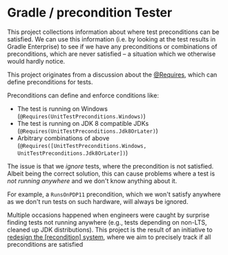 # Gradle / precondition Tester

This project collections information about where test preconditions can be satisfied.
We can use this information (i.e. by looking at the test results in Gradle Enterprise) to see if we have any preconditions or combinations of preconditions, which are never satisfied &ndash; a situation which we otherwise would hardly notice.

This project originates from a discussion about the [@Requires](https://github.com/gradle/gradle/blob/94ebe9eca6b9baf8c53a6033009298ec671de812/subprojects/internal-testing/src/main/groovy/org/gradle/util/Requires.java), which can define preconditions for tests.

Preconditions can define and enforce conditions like:
- The test is running on Windows (`@Requires(UnitTestPreconditions.Windows)`)
- The test is running on JDK 8 compatible JDKs (`@Requires(UnitTestPreconditions.Jdk8OrLater)`)
- Arbitrary combinations of above (`@Requires([UnitTestPreconditions.Windows, UnitTestPreconditions.Jdk8OrLater])`)

The issue is that we _ignore_ tests, where the precondition is not satisfied.
Albeit being the correct solution, this can cause problems where a test is _not running anywhere_ and we don't know anything about it.

For example, a `RunsOnPDP11` precondition, which we won't satisfy anywhere as we don't run tests on such hardware, will always be ignored.

Multiple occasions happened when engineers were caught by surprise finding tests not running anywhere (e.g., tests depending on non-LTS, cleaned up JDK distributions). This project is the result of an initiative to [redesign the [recondition] system](https://github.com/gradle/gradle/pull/22885), where we aim to precisely track if all preconditions are satisfied

